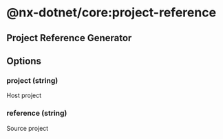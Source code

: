 # @nx-dotnet/core:project-reference

## Project Reference Generator

## Options

### project (string)

Host project

### reference (string)

Source project
